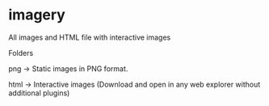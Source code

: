 # imagery
All images and HTML file with interactive images

Folders

png -> Static images in PNG format.


html -> Interactive images (Download and open in any web explorer without additional plugins)
